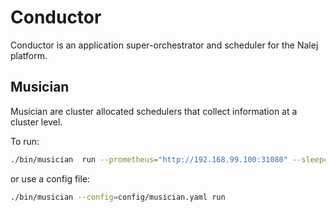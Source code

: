 # Conductor

Conductor is an application super-orchestrator and scheduler for the Nalej platform.

## Musician

Musician are cluster allocated schedulers that collect information at a cluster level.

To run:

```bash
./bin/musician  run --prometheus="http://192.168.99.100:31080" --sleep=10000
```

or use a config file:

```bash
./bin/musician --config=config/musician.yaml run
```

